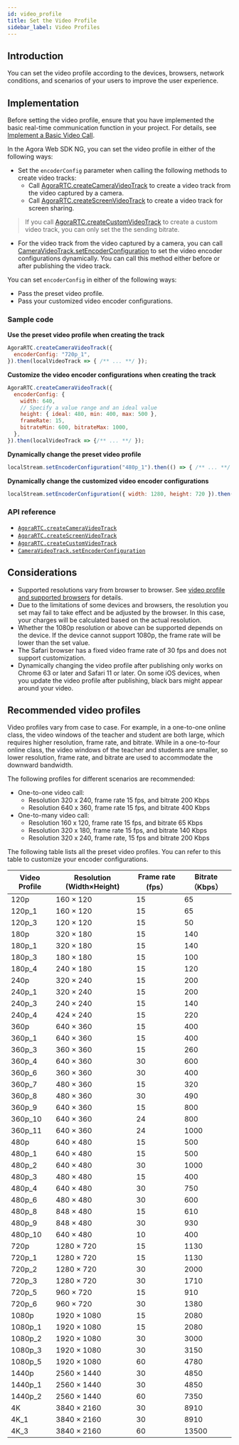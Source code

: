 ```yaml
---
id: video_profile
title: Set the Video Profile
sidebar_label: Video Profiles
---
```


## Introduction

You can set the video profile according to the devices, browsers, network conditions, and scenarios of your users to improve the user experience.

## Implementation

Before setting the video profile, ensure that you have implemented the basic real-time communication function in your project. For details, see [Implement a Basic Video Call](basic_call.md).

In the Agora Web SDK NG, you can set the video profile in either of the following ways:
- Set the `encoderConfig` parameter when calling the following methods to create video tracks:
  - Call [AgoraRTC.createCameraVideoTrack](/api/en/interfaces/iagorartc.html#createcameravideotrack) to create a video track from the video captured by a camera.
  - Call [AgoraRTC.createScreenVideoTrack](/api/en/interfaces/iagorartc.html#createScreenVideoTrack) to create a video track for screen sharing.
> If you call [AgoraRTC.createCustomVideoTrack](/api/en/interfaces/iagorartc.html#createCustomVideoTrack) to create a custom video track, you can only set the the sending bitrate.
- For the video track from the video captured by a camera, you can call [CameraVideoTrack.setEncoderConfiguration](/api/en/interfaces/icameravideotrack.html#setencoderconfiguration) to set the video encoder configurations dynamically. You can call this method either before or after publishing the video track.

You can set `encoderConfig` in either of the following ways:
- Pass the preset video profile.
- Pass your customized video encoder configurations.

### Sample code

**Use the preset video profile when creating the track**

```js
AgoraRTC.createCameraVideoTrack({
  encoderConfig: "720p_1",
}).then(localVideoTrack => { /** ... **/ });
```

**Customize the video encoder configurations when creating the track**

```js
AgoraRTC.createCameraVideoTrack({
  encoderConfig: {
    width: 640,
    // Specify a value range and an ideal value
    height: { ideal: 480, min: 400, max: 500 },
    frameRate: 15,
    bitrateMin: 600, bitrateMax: 1000,
  },
}).then(localVideoTrack => {/** ... **/ });
```

**Dynamically change the preset video profile**

```js
localStream.setEncoderConfiguration("480p_1").then(() => { /** ... **/ })
```

**Dynamically change the customized video encoder configurations**

```js
localStream.setEncoderConfiguration({ width: 1280, height: 720 }).then(() => { /** ... **/ })
```

### API reference
- [`AgoraRTC.createCameraVideoTrack`](/api/en/interfaces/iagorartc.html#createcameravideotrack)
- [`AgoraRTC.createScreenVideoTrack`](/api/en/interfaces/iagorartc.html#createScreenVideoTrack)
- [`AgoraRTC.createCustomVideoTrack`](/api/en/interfaces/iagorartc.html#createCustomVideoTrack)
- [`CameraVideoTrack.setEncoderConfiguration`](/api/en/interfaces/icameravideotrack.html#setencoderconfiguration)

## Considerations
- Supported resolutions vary from browser to browser. See [video profile and supported browsers](/api/en/globals.html#videoencoderconfigurationpreset) for details.
- Due to the limitations of some devices and browsers, the resolution you set may fail to take effect and be adjusted by the browser. In this case, your charges will be calculated based on the actual resolution.
- Whether the 1080p resolution or above can be supported depends on the device. If the device cannot support 1080p, the frame rate will be lower than the set value.
- The Safari browser has a fixed video frame rate of 30 fps and does not support customization.
- Dynamically changing the video profile after publishing only works on Chrome 63 or later and Safari 11 or later. On some iOS devices, when you update the video profile after publishing, black bars might appear around your video.

## Recommended video profiles

Video profiles vary from case to case. For example, in a one-to-one online class, the video windows of the teacher and student are both large, which requires higher resolution, frame rate, and bitrate. While in a one-to-four online class, the video windows of the teacher and students are smaller, so lower resolution, frame rate, and bitrate are used to accommodate the downward bandwidth.

The following profiles for different scenarios are recommended:

- One-to-one video call:
  - Resolution 320 x 240, frame rate 15 fps, and bitrate 200 Kbps
  - Resolution 640 x 360, frame rate 15 fps, and bitrate 400 Kbps
- One-to-many video call:
  - Resolution 160 x 120, frame rate 15 fps, and bitrate 65 Kbps
  - Resolution 320 x 180, frame rate 15 fps, and bitrate 140 Kbps
  - Resolution 320 x 240, frame rate, 15 fps and bitrate 200 Kbps

The following table lists all the preset video profiles. You can refer to this table to customize your encoder configurations.

| Video Profile | Resolution (Width×Height) | Frame rate (fps） | Bitrate（Kbps） |
| -------- | --------------- | ----------- | ------------ |
| 120p     | 160 × 120       | 15          | 65           |
| 120p_1   | 160 × 120       | 15          | 65           |
| 120p_3   | 120 × 120       | 15          | 50           |
| 180p     | 320 × 180       | 15          | 140          |
| 180p_1   | 320 × 180       | 15          | 140          |
| 180p_3   | 180 × 180       | 15          | 100          |
| 180p_4   | 240 × 180       | 15          | 120          |
| 240p     | 320 × 240       | 15          | 200          |
| 240p_1   | 320 × 240       | 15          | 200          |
| 240p_3   | 240 × 240       | 15          | 140          |
| 240p_4   | 424 × 240       | 15          | 220          |
| 360p     | 640 × 360       | 15          | 400          |
| 360p_1   | 640 × 360       | 15          | 400          |
| 360p_3   | 360 × 360       | 15          | 260          |
| 360p_4   | 640 × 360       | 30          | 600          |
| 360p_6   | 360 × 360       | 30          | 400          |
| 360p_7   | 480 × 360       | 15          | 320          |
| 360p_8   | 480 × 360       | 30          | 490          |
| 360p_9   | 640 × 360       | 15          | 800          |
| 360p_10  | 640 × 360       | 24          | 800          |
| 360p_11  | 640 × 360       | 24          | 1000         |
| 480p     | 640 × 480       | 15          | 500          |
| 480p_1   | 640 × 480       | 15          | 500          |
| 480p_2   | 640 × 480       | 30          | 1000         |
| 480p_3   | 480 × 480       | 15          | 400          |
| 480p_4   | 640 × 480       | 30          | 750          |
| 480p_6   | 480 × 480       | 30          | 600          |
| 480p_8   | 848 × 480       | 15          | 610          |
| 480p_9   | 848 × 480       | 30          | 930          |
| 480p_10  | 640 × 480       | 10          | 400          |
| 720p     | 1280 × 720      | 15          | 1130         |
| 720p_1   | 1280 × 720      | 15          | 1130         |
| 720p_2   | 1280 × 720      | 30          | 2000         |
| 720p_3   | 1280 × 720      | 30          | 1710         |
| 720p_5   | 960 × 720       | 15          | 910          |
| 720p_6   | 960 × 720       | 30          | 1380         |
| 1080p    | 1920 × 1080     | 15          | 2080         |
| 1080p_1  | 1920 × 1080     | 15          | 2080         |
| 1080p_2  | 1920 × 1080     | 30          | 3000         |
| 1080p_3  | 1920 × 1080     | 30          | 3150         |
| 1080p_5  | 1920 × 1080     | 60          | 4780         |
| 1440p    | 2560 × 1440     | 30          | 4850         |
| 1440p_1  | 2560 × 1440     | 30          | 4850         |
| 1440p_2  | 2560 × 1440     | 60          | 7350         |
| 4K       | 3840 × 2160     | 30          | 8910         |
| 4K_1     | 3840 × 2160     | 30          | 8910         |
| 4K_3     | 3840 × 2160     | 60          | 13500        |
